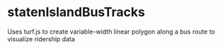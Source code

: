 # statenIslandBusTracks
Uses turf.js to create variable-width linear polygon along a bus route to visualize ridership data
